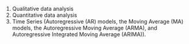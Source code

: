 
1. Qualitative data analysis
2. Quantitative data analysis
3. Time Series (Autoregressive (AR) models, the Moving Average (MA) models, the Autoregressive Moving Average (ARMA), and Autoregressive Integrated Moving Average (ARIMA)).
